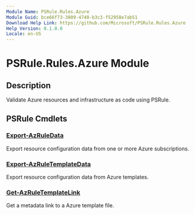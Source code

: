 ```yaml
---
Module Name: PSRule.Rules.Azure
Module Guid: bce66f73-3809-4740-b3c3-f52958e7ab51
Download Help Link: https://github.com/Microsoft/PSRule.Rules.Azure
Help Version: 0.1.0.0
Locale: en-US
---
```


# PSRule.Rules.Azure Module

## Description

Validate Azure resources and infrastructure as code using PSRule.

## PSRule Cmdlets

### [Export-AzRuleData](Export-AzRuleData.md)

Export resource configuration data from one or more Azure subscriptions.

### [Export-AzRuleTemplateData](Export-AzRuleTemplateData.md)

Export resource configuration data from Azure templates.

### [Get-AzRuleTemplateLink](Get-AzRuleTemplateLink.md)

Get a metadata link to a Azure template file.
